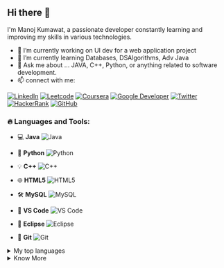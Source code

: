 <!--
**manojkumawatv/manojkumawatv** is a ✨ _special_ ✨ repository because its `README.md` (this file) appears on your GitHub profile.
-->
## Hi there 👋
I'm Manoj Kumawat, a passionate developer constantly learning and improving my skills in various technologies.

- 🔭 I’m currently working on UI dev for a web application project
- 🌱 I’m currently learning Databases, DSAlgorithms, Adv Java
- 💬 Ask me about ... JAVA, C++, Python, or anything related to software development.
- 📫 connect with me:

[![LinkedIn](https://img.shields.io/badge/LinkedIn-blue?style=for-the-badge&logo=linkedin)](https://www.linkedin.com/in/manojkumawatv)
[![Leetcode](https://img.shields.io/badge/Leetcode-orange?style=for-the-badge&logo=leetcode)](https://leetcode.com/u/manoj_kumawat)
[![Coursera](https://img.shields.io/badge/Coursera-blue?style=for-the-badge&logo=coursera)](https://www.coursera.org/user/f0c3d4b4492659d93b156d0910a8ea20)
[![Google Developer](https://img.shields.io/badge/Google%20Developer-red?style=for-the-badge&logo=google)](https://g.dev/manojkumawatv)
[![Twitter](https://img.shields.io/badge/Twitter-blue?style=for-the-badge&logo=twitter)](https://twitter.com/manojkumawatV)
[![HackerRank](https://img.shields.io/badge/HackerRank-green?style=for-the-badge&logo=hackerrank)](https://www.hackerrank.com/manojkumawatv)
[![GitHub](https://img.shields.io/badge/GitHub-black?style=for-the-badge&logo=github)](https://github.com/manojkumawatv)


### 🔥 Languages and Tools:
- 💻 **Java** ![Java](https://img.shields.io/badge/Java-007396?style=flat&logo=java&logoColor=white)
- 🐍 **Python** ![Python](https://img.shields.io/badge/Python-3776AB?style=flat&logo=python&logoColor=white)
- 💡 **C++** ![C++](https://img.shields.io/badge/C%2B%2B-00599C?style=flat&logo=c%2B%2B&logoColor=white)
- 🌐 **HTML5** ![HTML5](https://img.shields.io/badge/HTML5-E34F26?style=flat&logo=html5&logoColor=white)

- 🛠 **MySQL** ![MySQL](https://img.shields.io/badge/MySQL-4479A1?style=flat&logo=mysql&logoColor=white)
- 🔧 **VS Code** ![VS Code](https://img.shields.io/badge/VS%20Code-007ACC?style=flat&logo=visual-studio-code&logoColor=white)
- 🧰 **Eclipse** ![Eclipse](https://img.shields.io/badge/Eclipse-2C2255?style=flat&logo=eclipse&logoColor=white)
- 🌱 **Git** ![Git](https://img.shields.io/badge/Git-F05032?style=flat&logo=git&logoColor=white)

<details>
<summary>My top languages</summary>
  | Rank | Languages |
  |-----:|-----------|
  |     1| Java      |
  |     2| C++       |
  |     3| Python    |

</details>

<details>
<summary>Know More</summary>
  <p align="center">
    <img src="https://github-readme-stats.vercel.app/api?username=manojkumawatv&show_icons=true&locale=en" alt="manojkumawatv" />
  </p>
  <p align="center">
    <img src="https://github-readme-streak-stats.herokuapp.com/?user=manojkumawatv" alt="manojkumawatv" />
  </p>
</details>
